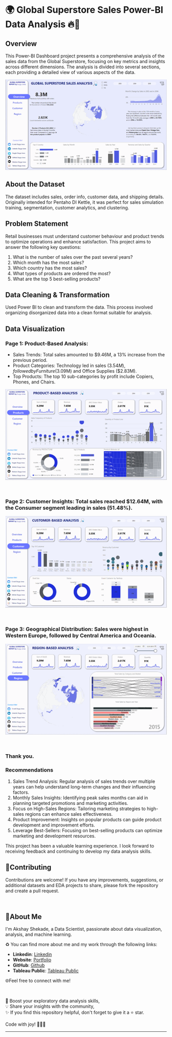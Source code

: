 # 🌍 Global Superstore Sales Power-BI Data Analysis 🔥🚀

## Overview

This Power-BI Dashboard project presents a comprehensive analysis of the sales data from the Global Superstore, focusing on key metrics and insights across different dimensions. 
The analysis is divided into several sections, each providing a detailed view of various aspects of the data.

<p align="center">
  <img src="https://github.com/AkshayShekade/Dashboard_Projects/blob/main/POWERBI/Global_Superstore_Sales_Analysis/01-overview%20of%20Analysis.png">
</p>

## About the Dataset
The dataset includes sales, order info, customer data, and shipping details. Originally intended for Pentaho DI Kettle, it was perfect for sales simulation training, segmentation, customer analytics, and clustering.

## Problem Statement

Retail businesses must understand customer behaviour and product trends to optimize operations and enhance satisfaction. This project aims to answer the following key questions:
1.	What is the number of sales over the past several years?
2.	Which month has the most sales?
3.	Which country has the most sales?
4.	What types of products are ordered the most?
5.	What are the top 5 best-selling products?

## Data Cleaning & Transformation

Used Power BI to clean and transform the data. This process involved organizing disorganized data into a clean format suitable for analysis.


## Data Visualization

### Page 1: Product-Based Analysis:
-	Sales Trends: Total sales amounted to $9.46M, a 13% increase from the previous period.
-	Product Categories: Technology led in sales ($3.54M), followed by Furniture ($3.09M) and Office Supplies ($2.83M).
- Top Products: The top 10 sub-categories by profit include Copiers, Phones, and Chairs.

<p align="center">
  <img src="https://github.com/AkshayShekade/Dashboard_Projects/blob/main/POWERBI/Global_Superstore_Sales_Analysis/02-Product-Based-Analysis.png">
</p>

<br>

### Page 2: Customer Insights: Total sales reached $12.64M, with the Consumer segment leading in sales (51.48%).

<p align="center">
  <img src="https://github.com/AkshayShekade/Dashboard_Projects/blob/main/POWERBI/Global_Superstore_Sales_Analysis/03-Customer-Based-Analysis.png">
</p>

<br>

### Page 3: Geographical Distribution: Sales were highest in Western Europe, followed by Central America and Oceania.

<p align="center">
  <img src="https://github.com/AkshayShekade/Dashboard_Projects/blob/main/POWERBI/Global_Superstore_Sales_Analysis/04-Region-Based-Analysis.png">
</p>

<br>

### Thank you.


### Recommendations

1.	Sales Trend Analysis: Regular analysis of sales trends over multiple years can help understand long-term changes and their influencing factors.
2.	Monthly Sales Insights: Identifying peak sales months can aid in planning targeted promotions and marketing activities.
3.	Focus on High-Sales Regions: Tailoring marketing strategies to high-sales regions can enhance sales effectiveness.
4.	Product Improvement: Insights on popular products can guide product development and improvement efforts.
5.	Leverage Best-Sellers: Focusing on best-selling products can optimize marketing and development resources.

This project has been a valuable learning experience. I look forward to receiving feedback and continuing to develop my data analysis skills.



## 🤝Contributing

Contributions are welcome! If you have any improvements, suggestions, or additional datasets and EDA projects to share, please fork the repository and create a pull request.

<br>

## 🌱About Me 

I'm Akshay Shekade, a Data Scientist, passionate about data visualization, analysis, and machine learning. 

♻️ You can find more about me and my work through the following links:

- **Linkedin**: [Linkedin](https://www.linkedin.com/in/akshay-shekade-a225a8135/?trk=opento_sprofile_topcard)
- **Website**: [Portfolio](https://akshayshekade.github.io/)
- **GitHub**: [Github](https://github.com/AkshayShekade)
- **Tableau Public**: [Tableau Public](https://public.tableau.com/app/profile/akshay.shekade/vizzes)


🌐Feel free to connect with me!

<br>

🎯 Boost your exploratory data analysis skills,<br>
💡 Share your insights with the community,<br>
✨ If you find this repository helpful, don't forget to give it a ⭐ star.<br>

Code with joy! 👩‍💻✨

---
